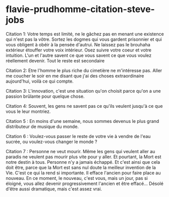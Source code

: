 # flavie-prudhomme-citation-steve-jobs
Citation 1: Votre temps est limité, ne le gâchez pas en menant une existence qui n'est pas la vôtre. Sortez les dogmes qui vous gardent prisonnier et qui vous obligent à obéir à la pensée d'autrui. Ne laissez pas le brouhaha extérieur étouffer votre voix intérieur. Osez suivre votre coeur et votre intuition. L'un et l'autre savent ce que vous savent ce que vous voulez réellement devenir. Tout le reste est secondaire

Citation 2: Etre l'homme le plus riche du cimetière ne m'intéresse pas. Aller me coucher le soir en me disant que j'ai des choses extraordinaire aujourd'hui, voilà ce qui compte.

Citation 3: L'innovation, c'est une situation qu'on choisit parce qu'on a une passion brûlante pour quelque chose.

Citation 4: Souvent, les gens ne savent pas ce qu'ils veulent jusqu'à ce que vous le leur montriez.

Citation 5 : En moins d'une semaine, nous sommes devenus le plus grand distributeur de musique du monde.

Citation 6 : Voulez-vous passer le reste de votre vie à vendre de l'eau sucrée, ou voulez-vous changer le monde ?

Citation 7 : Personne ne veut mourir. Même les gens qui veulent aller au paradis ne veulent pas mourir plus vite pour y aller. Et pourtant, la Mort est notre destin à tous. Personne n'y a jamais échappé. Et c'est ainsi que cela doit être, parce que la Mort est sans nul doute la meilleur invention de la Vie. C'est ce qui la rend si importante. Il efface l'ancien pour faire place au nouveau. En ce moment, le nouveau, c'est vous, mais un jour, pas si éloigné, vous allez devenir progressivement l'ancien et être effacé... Désolé d'être aussi dramatique, mais c'est assez vrai.


